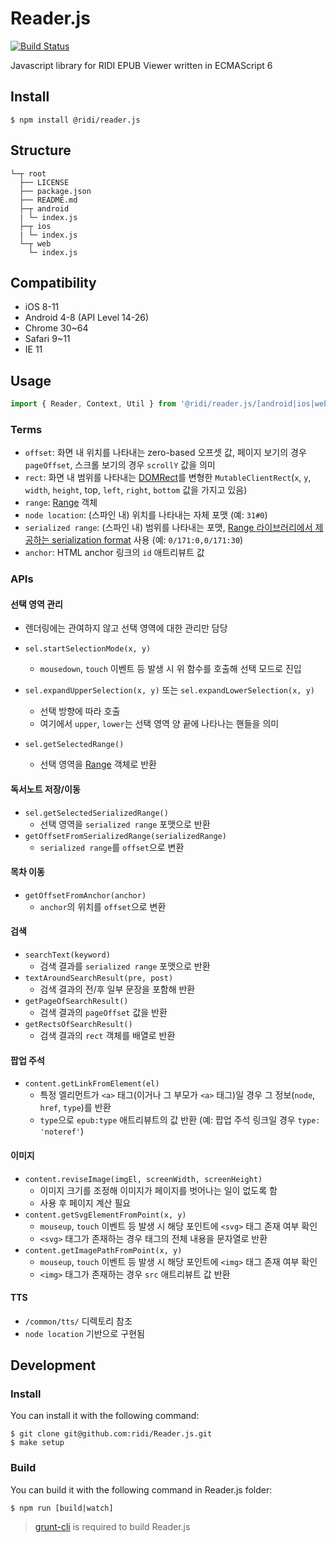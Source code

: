 # Reader.js
[![Build Status](https://travis-ci.org/ridi/Reader.js.svg?branch=master)](https://travis-ci.org/ridi/Reader.js)

Javascript library for RIDI EPUB Viewer written in ECMAScript 6

## Install
```
$ npm install @ridi/reader.js
```

## Structure
```
└─┬ root
  ├── LICENSE
  ├── package.json
  ├── README.md
  ├─┬ android
  | └─ index.js
  ├─┬ ios
  | └─ index.js
  └─┬ web
    └─ index.js
```

## Compatibility
- iOS 8-11
- Android 4-8 (API Level 14-26)
- Chrome 30~64
- Safari 9~11
- IE 11

## Usage

```js
import { Reader, Context, Util } from '@ridi/reader.js/[android|ios|web]';
```

### Terms

- `offset`: 화면 내 위치를 나타내는 zero-based 오프셋 값, 페이지 보기의 경우 `pageOffset`, 스크롤 보기의 경우 `scrollY` 값을 의미
- `rect`: 화면 내 범위를 나타내는 [DOMRect](https://developer.mozilla.org/en-US/docs/Web/API/DOMRect)를 변형한 `MutableClientRect`(`x`, `y`, `width`, `height`, top, `left`, `right`, `bottom` 값을 가지고 있음)
- `range`: [Range](https://developer.mozilla.org/ko/docs/Web/API/Range) 객체
- `node location`: (스파인 내) 위치를 나타내는 자체 포맷 (예: `31#0`)
- `serialized range`: (스파인 내) 범위를 나타내는 포맷, [Range 라이브러리에서 제공하는 serialization format](https://github.com/timdown/rangy/wiki/Serializer-Module#serialization-format) 사용 (예: `0/171:0,0/171:30`)
- `anchor`: HTML anchor 링크의 `id` 애트리뷰트 값

### APIs

#### 선택 영역 관리

- 렌더링에는 관여하지 않고 선택 영역에 대한 관리만 담당

- `sel.startSelectionMode(x, y)`
    - `mousedown`, `touch` 이벤트 등 발생 시 위 함수를 호출해 선택 모드로 진입
- `sel.expandUpperSelection(x, y)` 또는 `sel.expandLowerSelection(x, y)`
	- 선택 방향에 따라 호출
	- 여기에서 `upper`, `lower`는 선택 영역 양 끝에 나타나는 핸들을 의미
- `sel.getSelectedRange()`
	- 선택 영역을 [Range](https://developer.mozilla.org/ko/docs/Web/API/Range) 객체로 반환

#### 독서노트 저장/이동

- `sel.getSelectedSerializedRange()`
	- 선택 영역을 `serialized range` 포맷으로 반환
- `getOffsetFromSerializedRange(serializedRange)`
	- `serialized range`를 `offset`으로 변환

#### 목차 이동

- `getOffsetFromAnchor(anchor)`
	- `anchor`의 위치를 `offset`으로 변환

#### 검색

- `searchText(keyword)`
	- 검색 결과를 `serialized range` 포맷으로 반환
- `textAroundSearchResult(pre, post)`
	- 검색 결과의 전/후 일부 문장을 포함해 반환
- `getPageOfSearchResult()`
	- 검색 결과의 `pageOffset` 값을 반환
- `getRectsOfSearchResult()`
	- 검색 결과의 `rect` 객체를 배열로 반환

#### 팝업 주석

- `content.getLinkFromElement(el)`
	- 특정 엘리먼트가 `<a>` 태그(이거나 그 부모가 `<a>` 태그)일 경우 그 정보(`node`, `href`, `type`)를 반환
	- `type`으로 `epub:type` 애트리뷰트의 값 반환 (예: 팝업 주석 링크일 경우 `type: 'noteref'`)

#### 이미지

- `content.reviseImage(imgEl, screenWidth, screenHeight)`
    - 이미지 크기를 조정해 이미지가 페이지를 벗어나는 일이 없도록 함
    - 사용 후 페이지 계산 필요
- `content.getSvgElementFromPoint(x, y)`
	- `mouseup`, `touch` 이벤트 등 발생 시 해당 포인트에 `<svg>` 태그 존재 여부 확인
	- `<svg>` 태그가 존재하는 경우 태그의 전체 내용을 문자열로 반환
- `content.getImagePathFromPoint(x, y)`
	- `mouseup`, `touch` 이벤트 등 발생 시 해당 포인트에 `<img>` 태그 존재 여부 확인
	- `<img>` 태그가 존재하는 경우 `src` 애트리뷰트 값 반환

#### TTS

- `/common/tts/` 디렉토리 참조
- `node location` 기반으로 구현됨


## Development

### Install
You can install it with the following command:
```
$ git clone git@github.com:ridi/Reader.js.git
$ make setup
```

### Build
You can build it with the following command in Reader.js folder:
```
$ npm run [build|watch]
```
> [grunt-cli](https://github.com/gruntjs/grunt-cli) is required to build Reader.js
